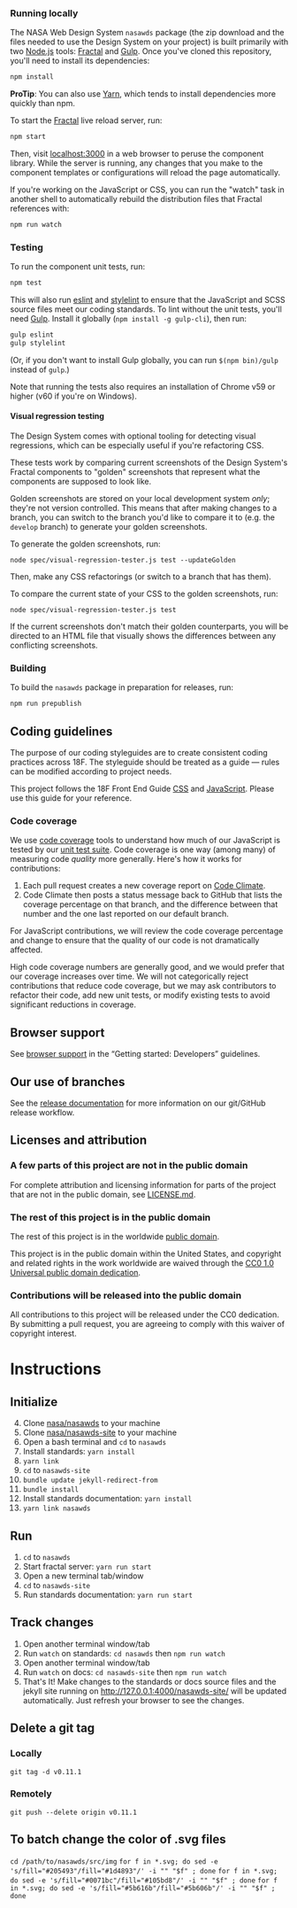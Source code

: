 ### Running locally

The NASA Web Design System `nasawds` package (the zip download and the
files needed to use the Design System on your project) is built primarily with
two [Node.js] tools: [Fractal] and [Gulp]. Once you've cloned this
repository, you'll need to install its dependencies:

```sh
npm install
```

**ProTip**: You can also use [Yarn], which tends to install dependencies more quickly than npm.

To start the [Fractal] live reload server, run:

```sh
npm start
```

Then, visit [localhost:3000](http://localhost:3000) in a web browser to
peruse the component library. While the server is running, any changes that
you make to the component templates or configurations will reload the page
automatically.

If you're working on the JavaScript or CSS, you can run the "watch" task in
another shell to automatically rebuild the distribution files that Fractal
references with:

```sh
npm run watch
```

### Testing

To run the component unit tests, run:

```sh
npm test
```

This will also run [eslint] and [stylelint] to ensure that the JavaScript
and SCSS source files meet our coding standards. To lint without the unit
tests, you'll need [Gulp][]. Install it globally (`npm install -g
gulp-cli`), then run:

```sh
gulp eslint
gulp stylelint
```

(Or, if you don't want to install Gulp globally, you can run `$(npm
bin)/gulp` instead of `gulp`.)

Note that running the tests also requires an installation of
Chrome v59 or higher (v60 if you're on Windows).

#### Visual regression testing

The Design System comes with optional tooling for detecting visual regressions,
which can be especially useful if you're refactoring CSS.

These tests work by comparing current screenshots of the Design System's Fractal
components to "golden" screenshots that represent what the components are
supposed to look like.

Golden screenshots are stored on your local development system *only*;
they're not version controlled. This means that after making changes to a branch, 
you can switch to the branch you'd like to compare it to (e.g. the `develop` 
branch) to generate your golden screenshots.

To generate the golden screenshots, run:

```
node spec/visual-regression-tester.js test --updateGolden
```

Then, make any CSS refactorings (or switch to a branch that has them).

To compare the current state of your CSS to the golden screenshots, run:

```
node spec/visual-regression-tester.js test
```

If the current screenshots don't match their golden counterparts, you will
be directed to an HTML file that visually shows the differences between
any conflicting screenshots.

### Building

To build the `nasawds` package in preparation for releases, run:

```sh
npm run prepublish
```

## Coding guidelines

The purpose of our coding styleguides are to create consistent coding practices across 18F. The styleguide should be treated as a guide — rules can be modified according to project needs.

This project follows the 18F Front End Guide [CSS](https://pages.18f.gov/frontend/#css) and [JavaScript](https://pages.18f.gov/frontend/#javascript). Please use this guide for your reference.

### Code coverage

We use [code coverage](https://en.wikipedia.org/wiki/Code_coverage) tools to understand how much of our JavaScript is tested by our [unit test suite](spec/unit). Code coverage is one way (among many) of measuring code _quality_ more generally. Here's how it works for contributions:

1. Each pull request creates a new coverage report on [Code Climate](https://codeclimate.com/).
1. Code Climate then posts a status message back to GitHub that lists the coverage percentage on that branch, and the difference between that number and the one last reported on our default branch.

For JavaScript contributions, we will review the code coverage percentage and change to ensure that the quality of our code is not dramatically affected.

High code coverage numbers are generally good, and we would prefer that our coverage increases over time. We will not categorically reject contributions that reduce code coverage, but we may ask contributors to refactor their code, add new unit tests, or modify existing tests to avoid significant reductions in coverage.

## Browser support
See [browser support](https://nasa.github.io/nasawds-site/getting-started/developers/#browser-support) in the “Getting started: Developers” guidelines.

## Our use of branches

See the [release documentation](RELEASE.md#release-process) for more information on our git/GitHub release workflow.

## Licenses and attribution

### A few parts of this project are not in the public domain

For complete attribution and licensing information for parts of the project that are not in the public domain, see [LICENSE.md](https://github.com/nasa/nasawds/blob/develop/LICENSE.md).

### The rest of this project is in the public domain

The rest of this project is in the worldwide [public domain](https://github.com/nasa/nasawds/blob/develop/LICENSE.md).

This project is in the public domain within the United States, and
copyright and related rights in the work worldwide are waived through
the [CC0 1.0 Universal public domain dedication](https://creativecommons.org/publicdomain/zero/1.0/).

### Contributions will be released into the public domain

All contributions to this project will be released under the CC0
dedication. By submitting a pull request, you are agreeing to comply
with this waiver of copyright interest.


[Node.js]: https://nodejs.org
[Fractal]: http://fractal.build
[Gulp]: http://gulpjs.com/
[Yarn]: https://yarnpkg.com/
[eslint]: http://eslint.org/
[stylelint]: https://stylelint.io/


# Instructions

## Initialize

4. Clone [nasa/nasawds](https://github.com/nasa/nasawds) to your machine
5. Clone [nasa/nasawds-site](https://github.com/nasa/nasawds-site) to your machine
6. Open a bash terminal and `cd` to `nasawds`
6. Install standards: `yarn install`
6. `yarn link`
6. `cd` to `nasawds-site`
6. `bundle update jekyll-redirect-from`
6. `bundle install`
6. Install standards documentation: `yarn install`
6. `yarn link nasawds`

## Run

1. `cd` to `nasawds`
1. Start fractal server: `yarn run start`
1. Open a new terminal tab/window
1. `cd` to `nasawds-site`
1. Run standards documentation: `yarn run start`

## Track changes

1. Open another terminal window/tab
1. Run `watch` on standards: `cd nasawds` then `npm run watch`
1. Open another terminal window/tab
1. Run `watch` on docs: `cd nasawds-site` then `npm run watch`
1. That's It! Make changes to the standards or docs source files and the jekyll site running on http://127.0.0.1:4000/nasawds-site/ will be updated automatically. Just refresh your browser to see the changes.

## Delete a git tag

### Locally
`git tag -d v0.11.1`

### Remotely
`git push --delete origin v0.11.1`

## To batch change the color of .svg files

`cd /path/to/nasawds/src/img`
`for f in *.svg; do sed -e 's/fill="#205493"/fill="#1d4893"/' -i "" "$f" ; done`
`for f in *.svg; do sed -e 's/fill="#0071bc"/fill="#105bd8"/' -i "" "$f" ; done`
`for f in *.svg; do sed -e 's/fill="#5b616b"/fill="#5b606b"/' -i "" "$f" ; done`